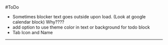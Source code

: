 #ToDo

- Sometimes blocker text goes outside upon load. (Look at google calendar block) Why????
- add option to use theme color in text or background for todo block
- Tab Icon and Name

---
